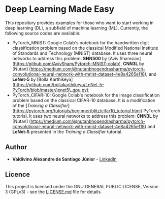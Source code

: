 # Deep Learning Made Easy

This repository provides examples for those who want to start working in deep learning (DL), a subfield of machine learning (ML). Currently, the following source codes are available:


- PyTorch\_MNIST: Google Colab's notebook for the handwritten digit classification problem based on the classical Modified National Institute of Standards and Technology (MNIST) database. It uses three neural networks to address this problem: **SNN500** by [Aviv Shamsian] (https://github.com/AvivSham/Pytorch-MNIST-colab), **CNN3L** by [Nutan] (https://medium.com/@nutanbhogendrasharma/pytorch-convolutional-neural-network-with-mnist-dataset-4e8a4265e118), and **LeNet-5** by [Bolla Karthikeya] (https://github.com/bollakarthikeya/LeNet-5-PyTorch/blob/master/lenet5\_gpu.py);
- PyTorch\_CIFAR-10: Google Colab's notebook for the image classification problem based on the classical CIFAR-10 database. It is a modification of the [*Training a Classifier*] (https://pytorch.org/tutorials/beginner/blitz/cifar10_tutorial.html) PyTorch tutorial. It uses two neural networks to address this problem: **CNN3L** by [Nutan] (https://medium.com/@nutanbhogendrasharma/pytorch-convolutional-neural-network-with-mnist-dataset-4e8a4265e118) and **LeNet-5** presented in the *Training a Classifier* tutorial.


## Author

* **Valdivino Alexandre de Santiago J&uacute;nior** - [LinkedIn](https://www.linkedin.com/in/valdivino-alexandre-de-santiago-j%C3%BAnior-103109206/?locale=en_US)

## Licence

This project is licensed under the GNU GENERAL PUBLIC LICENSE, Version 3 (GPLv3) - see the [LICENSE.md](LICENSE) file for details.




